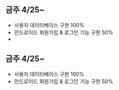 ## 금주 4/25~
- 사용자 데이터베이스 구현 100%
- 안드로이드 회원가입 & 로그인 기능 구현 50%
- 
## 금주 4/25~
- 사용자 데이터베이스 구현 100%
- 안드로이드 회원가입 & 로그인 기능 구현 50%
